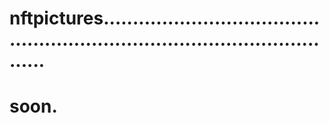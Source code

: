 # nftpictures................................................................................................
# soon.
